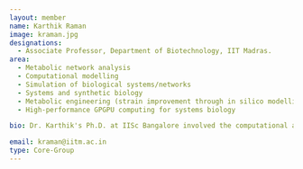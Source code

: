 ```yaml
---
layout: member
name: Karthik Raman
image: kraman.jpg
designations: 
  - Associate Professor, Department of Biotechnology, IIT Madras.
area:
  - Metabolic network analysis
  - Computational modelling
  - Simulation of biological systems/networks
  - Systems and synthetic biology
  - Metabolic engineering (strain improvement through in silico modelling)
  - High-performance GPGPU computing for systems biology

bio: Dr. Karthik's Ph.D. at IISc Bangalore involved the computational analysis of metabolic networks and protein-protein interaction networks in Mycobacterium tuberculosis, for the prediction of potential drug targets. Karthik's post-doctoral research at the University of Zurich, Switzerland, involved the analysis of a complex space of signalling circuits in yeast as well as synthetic logic circuits, for their robustness and evolvability. His research interests are in the areas of computational systems biology and synthetic biology. Some pertinent research problems of interest are the reconstruction of complex biological networks from data on metabolites (metabolomics), RNA transcripts/microarrays (transcriptomics) and proteins (proteomics), and the integration of these data into biological network models. Karthik's lab currently works on modelling and analysis of metabolic networks for applications in metabolic engineering.

email: kraman@iitm.ac.in
type: Core-Group
---
```

